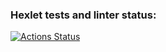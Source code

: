 ### Hexlet tests and linter status:
[![Actions Status](https://github.com/ilyaRozhkov/frontend-project-12/actions/workflows/hexlet-check.yml/badge.svg)](https://github.com/ilyaRozhkov/frontend-project-12/actions)